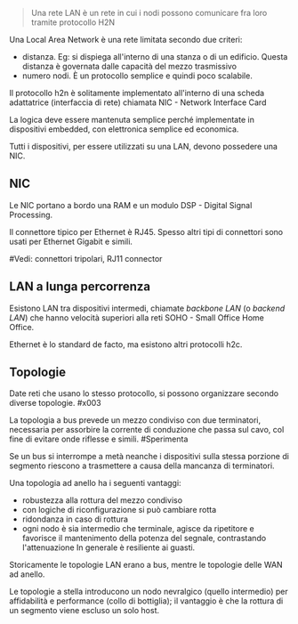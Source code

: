 > Una rete LAN è un rete in cui i nodi possono comunicare fra loro tramite protocollo H2N

Una Local Area Network è una rete limitata secondo due criteri:
- distanza. Eg: si dispiega all'interno di una stanza o di un edificio. Questa distanza è governata dalle capacità del mezzo trasmissivo
- numero nodi. È un protocollo semplice e quindi poco scalabile.

Il protocollo h2n è solitamente implementato all'interno di una scheda adattatrice (interfaccia di rete) chiamata NIC - Network Interface Card

La logica deve essere mantenuta semplice perché implementate in dispositivi embedded, con elettronica semplice ed economica.

Tutti i dispositivi, per essere utilizzati su una LAN, devono possedere una NIC.

## NIC
Le NIC portano a bordo una RAM e un modulo DSP - Digital Signal Processing.

Il connettore tipico per Ethernet è RJ45. Spesso altri tipi di connettori sono usati per Ethernet Gigabit e simili.

#Vedi: connettori tripolari, RJ11 connector

## LAN a lunga percorrenza
Esistono LAN tra dispositivi intermedi, chiamate *backbone LAN* (o *backend LAN*) che hanno velocità superiori alla reti SOHO - Small Office Home Office.

Ethernet è lo standard de facto, ma esistono altri protocolli h2c.

## Topologie
Date reti che usano lo stesso protocollo, si possono organizzare secondo diverse topologie.
#x003

La topologia a bus prevede un mezzo condiviso con due terminatori, necessaria per assorbire la corrente di conduzione che passa sul cavo, col fine di evitare onde riflesse e simili.
#Sperimenta

Se un bus si interrompe a metà neanche i dispositivi sulla stessa porzione di segmento riescono a trasmettere a causa della mancanza di terminatori.

Una topologia ad anello ha i seguenti vantaggi:
- robustezza alla rottura del mezzo condiviso
- con logiche di riconfigurazione si può cambiare rotta
- ridondanza in caso di rottura
- ogni nodo è sia intermedio che terminale, agisce da ripetitore e favorisce il mantenimento della potenza del segnale, contrastando l'attenuazione
In generale è resiliente ai guasti.

Storicamente le topologie LAN erano a bus, mentre le topologie delle WAN ad anello.

Le topologie a stella introducono un nodo nevralgico (quello intermedio) per affidabilità e performance (collo di bottiglia); il vantaggio è che la rottura di un segmento viene escluso un solo host.